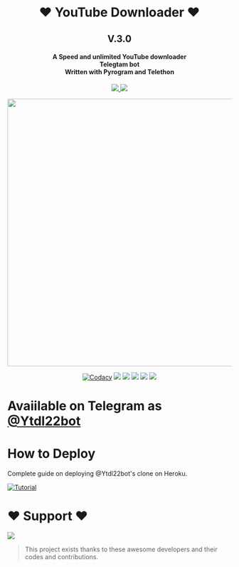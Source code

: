<h1 align="center"><b>❤️ YouTube Downloader   ❤️</b></h1>
<h2 align="center"><b>V.3.0</b></h1>

<h4 align="center">A Speed and unlimited YouTube downloader<br> Telegtam bot <br> Written with Pyrogram and Telethon</h4>
<p align='center'>
  <a href="https://www.python.org/" alt="made-with-python"> <img src="https://img.shields.io/badge/Made%20with-Python-1f425f.svg?style=flat-square&logo=python&color=blue" /> </a>
  <a href="https://github.com/SLdevilX/Youtube-Downloader-Bot/graphs/commit-activity" alt="Maintenance"> <img src="https://img.shields.io/badge/Maintained%3F-yes-green.svg?style=flat-square" /> </a>
</p>

<p align="center"><a href="https://t.me/DaisySupport_Official"><img src="https://telegra.ph/file/69a96df53932f1cd2174f.jpg" width="600"></a></p>
<p align="center">
    <a href="https://app.codacy.com/manual/teamdaisyx/daisyx/dashboard"> <img src="https://img.shields.io/codacy/grade/4d58f2a402b54aed8a7d95f7add45a81?color=brightgreen&logo=codacy&logoColor=green&style=for-the-badge" alt="Codacy" /></a>
    <a href="https://github.com/SLdevilX/Youtube-Downloader-Bot"> <img src="https://img.shields.io/github/repo-size/teamdaisyx/daisyx?color=orange&logo=github&logoColor=green&style=for-the-badge" /></a>
    <a href="https://github.com/teamdaisyx/daisyx/commits/inukaasith"> <img src="https://img.shields.io/github/last-commit/teamdaisyx/daisyx?color=brown&logo=github&logoColor=green&style=for-the-badge" /></a>
    <a href="https://github.com/teamdaisyx/daisyx/issues"> <img src="https://img.shields.io/github/issues/teamdaisyx/daisyx?color=blueviolet&logo=github&logoColor=green&style=for-the-badge" /></a>
    <a href="https://github.com/teamdaisyx/daisyx/network/members"> <img src="https://img.shields.io/github/forks/teamdaisyx/daisyx?color=red&logo=github&logoColor=green&style=for-the-badge" /></a>  
    <a href="https://pypi.org/project/Telethon/"> <img src="https://img.shields.io/pypi/v/telethon?color=yellow&label=telethon&logo=python&logoColor=green&style=for-the-badge" /></a>
    
</p>

#     Avaiilable on Telegram as [@Ytdl22bot](https://t.me/Ytdl22bot)

# How to  Deploy 
Complete guide on deploying @Ytdl22bot's clone on Heroku.

[![Tutorial](https://yt-embed.herokuapp.com/embed?v=l6rTppg3a1w)](https://cutt.ly/Mn4y3Ih)





# ❤️ Support ❤️
<a href="https://t.me/danumabots"><img src="https://img.shields.io/badge/Join-Telegram%20Channel-red.svg?logo=Telegram"></a>


> This project exists thanks to these awesome developers and their codes and contributions.




